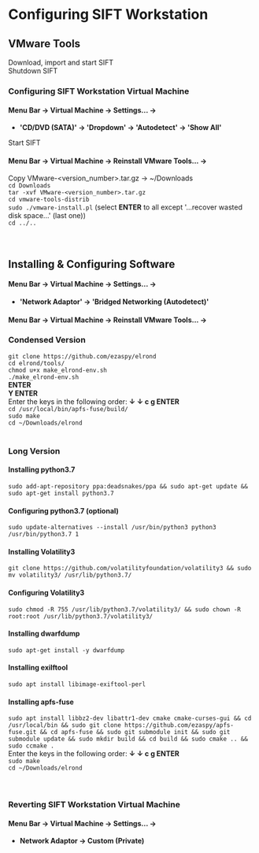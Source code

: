 # Configuring SIFT Workstation
## VMware Tools
Download, import and start SIFT<br>
Shutdown SIFT<br>
### Configuring SIFT Workstation Virtual Machine
#### **Menu Bar -> Virtual Machine -> Settings... ->**
* **'CD/DVD (SATA)' -> 'Dropdown' -> 'Autodetect' -> 'Show All'**<br>

Start SIFT<br>
#### **Menu Bar -> Virtual Machine -> Reinstall VMware Tools... ->**

Copy VMware-<version_number>.tar.gz -> ~/Downloads<br>
`cd Downloads`<br>
`tar -xvf VMware-<version_number>.tar.gz`<br>
`cd vmware-tools-distrib`<br>
`sudo ./vmware-install.pl` (select **ENTER** to all except '...recover wasted disk space...' (last one))<br>
`cd ../..`<br><br><br>

## Installing & Configuring Software
#### **Menu Bar -> Virtual Machine -> Settings... ->**
* **'Network Adaptor' -> 'Bridged Networking (Autodetect)'**<br>
#### **Menu Bar -> Virtual Machine -> Reinstall VMware Tools... ->**
### Condensed Version
`git clone https://github.com/ezaspy/elrond`<br>
`cd elrond/tools/`<br>
`chmod u+x make_elrond-env.sh`<br>
`./make_elrond-env.sh`<br>
**ENTER**<br>
**Y ENTER**<br>
Enter the keys in the following order: **&darr; &darr; c g ENTER**<br>
`cd /usr/local/bin/apfs-fuse/build/`<br>
`sudo make`<br>
`cd ~/Downloads/elrond`<br><br>

### Long Version
#### Installing python3.7
`sudo add-apt-repository ppa:deadsnakes/ppa && sudo apt-get update && sudo apt-get install python3.7`
#### Configuring python3.7 (optional)
`sudo update-alternatives --install /usr/bin/python3 python3 /usr/bin/python3.7 1`
#### Installing Volatility3
`git clone https://github.com/volatilityfoundation/volatility3 && sudo mv volatility3/ /usr/lib/python3.7/`
#### Configuring Volatility3
`sudo chmod -R 755 /usr/lib/python3.7/volatility3/ && sudo chown -R root:root /usr/lib/python3.7/volatility3/`
#### Installing dwarfdump
`sudo apt-get install -y dwarfdump`
#### Installing exilftool
`sudo apt install libimage-exiftool-perl`
#### Installing apfs-fuse
`sudo apt install libbz2-dev libattr1-dev cmake cmake-curses-gui && cd /usr/local/bin && sudo git clone https://github.com/ezaspy/apfs-fuse.git && cd apfs-fuse && sudo git submodule init && sudo git submodule update && sudo mkdir build && cd build && sudo cmake .. && sudo ccmake .`<br>
Enter the keys in the following order: **&darr; &darr; c g ENTER**<br>
`sudo make`<br>
`cd ~/Downloads/elrond`<br><br><br>

### Reverting SIFT Workstation Virtual Machine
#### **Menu Bar -> Virtual Machine -> Settings... ->**
* **Network Adaptor -> Custom (Private)**<br><br><br>

